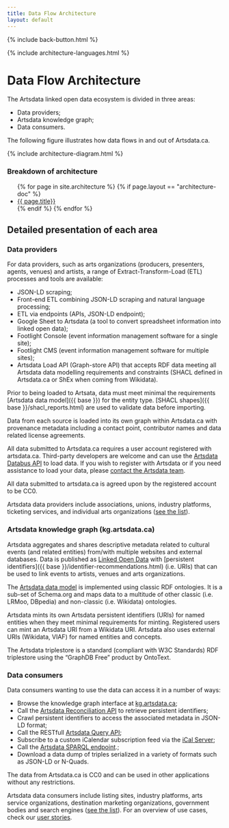 ```yaml
---
title: Data Flow Architecture
layout: default
---
```

<p>{% include back-button.html %}</p>

<p>{% include architecture-languages.html %}</p>

Data Flow Architecture
====================
The Artsdata linked open data ecosystem is divided in three areas:
* Data providers;
* Artsdata knowledge graph;
* Data consumers.

The following figure illustrates how data flows in and out of Artsdata.ca. 

{% include architecture-diagram.html %}

### Breakdown of architecture
<ul>
{% for page in site.architecture %}
  {% if page.layout == "architecture-doc" %}
   <li> <a href="{{ base }}{{ page.url }}"> {{ page.title}}</a></li>
  {% endif %}
{% endfor %}
</ul>

## Detailed presentation of each area

### Data providers

For data providers, such as arts organizations (producers, presenters, agents, venues) and artists, a range of Extract-Transform-Load (ETL) processes and tools are available:
* JSON-LD scraping;
* Front-end ETL combining JSON-LD scraping and natural language processing;
* ETL via endpoints (APIs, JSON-LD endpoint);
* Google Sheet to Artsdata (a tool to convert spreadsheet information into linked open data);
* Footlight Console (event information management software for a single site);
* Footlight CMS (event information management software for multiple sites);
* Artsdata Load API (Graph-store API) that accepts RDF data meeting all Artsdata data modelling requirements and constraints (SHACL defined in Artsdata.ca or ShEx when coming from Wikidata). 

Prior to being loaded to Artsata, data must meet minimal the requirements [Artsdata data model]({{ base }}) for the entity type. [SHACL shapes]({{ base }}/shacl_reports.html) are used to validate data before importing.

Data from each source is loaded into its own graph within Artsdata.ca with provenance metadata including a contact point, contributor names and data related license agreements.

All data submitted to Artsdata.ca requires a user account registered with artsdata.ca. Third-party developers are welcome and can use the [Artsdata Databus API](https://culturecreates.github.io/artsdata-data-model/architecture/graph-store-api.html) to load data. If you wish to register with Artsdata or if you need assistance to load your data, please [contact the Artsdata team](https://www.artsdata.ca/en/contact-us).

All data submitted to artsdata.ca is agreed upon by the registered account to be CC0.
 
Artsdata data providers include associations, unions, industry platforms, ticketing services, and individual arts organizations ([see the list](https://kg.artsdata.ca/fr/query/show?sparql=feeds_all&title=Data+Feeds)).


### Artsdata knowledge graph (kg.artsdata.ca)

Artsdata aggregates and shares descriptive metadata related to cultural events (and related entities) from/with multiple websites and external databases. Data is published as [Linked Open Data](https://en.wikipedia.org/wiki/Linked_data) with [persistent identifiers]({{ base }}/identifier-recommendations.html) (i.e. URIs) that can be used to link events to artists, venues and arts organizations.

The [Artsdata data model](https://culturecreates.github.io/artsdata-data-model) is implemented using classic RDF ontologies. It is a sub-set of Schema.org and maps data to a multitude of other classic (i.e. LRMoo, DBpedia) and non-classic (i.e. Wikidata) ontologies. 

Artsdata mints its own Artsdata persistent identifiers (URIs) for named entities when they meet minimal requirements for minting. Registered users can mint an Artsdata URI from a Wikidata URI. Artsdata also uses external URIs (Wikidata, VIAF) for named entities and concepts.

The Artsdata triplestore is a standard (compliant with W3C Standards) RDF triplestore using the “GraphDB Free” product by OntoText.

### Data consumers

Data consumers wanting to use the data can access it in a number of ways: 
* Browse the knowledge graph interface at [kg.artsdata.ca](https://kg.artsdata.ca/);
* Call the [Artsdata Reconciliation API](https://culturecreates.github.io/artsdata-data-model/architecture/reconciliation.html) to retrieve persistent identifiers;
* Crawl persistent identifiers to access the associated metadata in JSON-LD format;
* Call the RESTfull [Artsdata Query API](https://culturecreates.github.io/artsdata-data-model/architecture/query-api.html);
* Subscribe to a custom iCalendar subscription feed via the [iCal Server](https://culturecreates.github.io/artsdata-data-model/architecture/ical.html);
* Call the [Artsdata SPARQL endpoint](https://culturecreates.github.io/artsdata-data-model/architecture/sparql.html).;
* Download a data dump of triples serialized in a variety of formats such as JSON-LD or N-Quads. 

The data from Artsdata.ca is CC0 and can be used in other applications without any restrictions.

Artsdata data consumers include listing sites, industry platforms, arts service organizations, destination marketing organizations, government bodies and search engines ([see the list](https://kg.artsdata.ca/doc/data-consumers)). For an overview of use cases, check our [user stories](https://www.artsdata.ca/en/stories).
